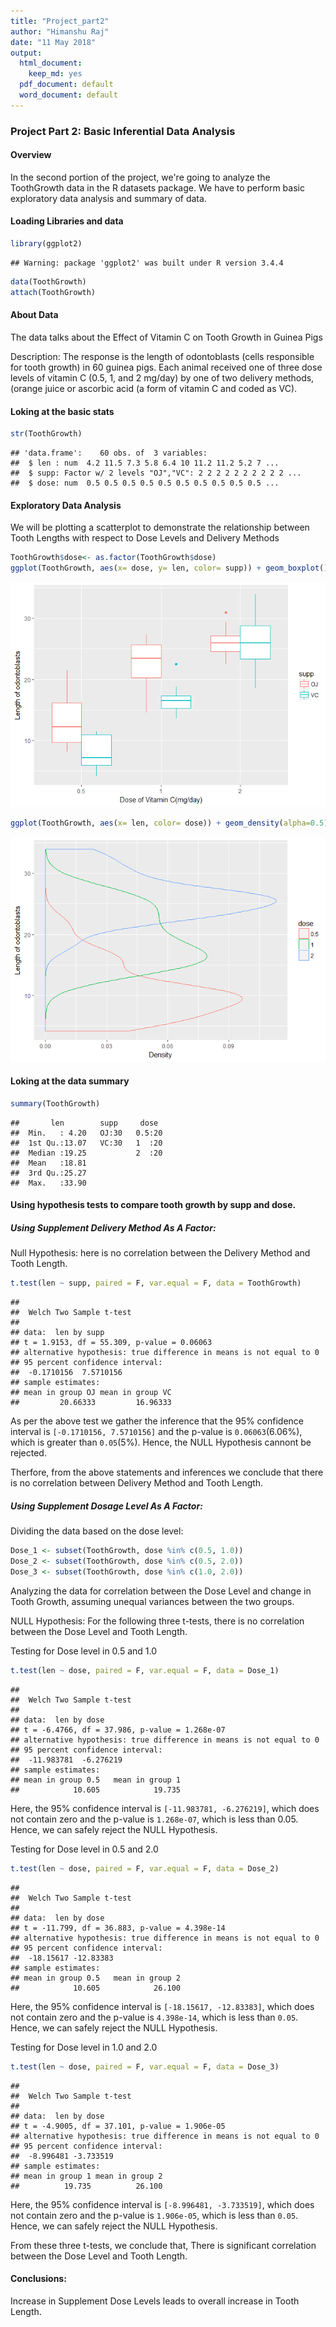 ```yaml
---
title: "Project_part2"
author: "Himanshu Raj"
date: "11 May 2018"
output:
  html_document:
    keep_md: yes
  pdf_document: default
  word_document: default
---
```




### Project Part 2: Basic Inferential Data Analysis

#### Overview
In the second portion of the project, we're going to analyze the ToothGrowth data in the R datasets package. We have to perform basic exploratory data analysis and summary of data.

#### Loading Libraries and data

```r
library(ggplot2)
```

```
## Warning: package 'ggplot2' was built under R version 3.4.4
```

```r
data(ToothGrowth)
attach(ToothGrowth)
```

#### About Data
The data talks about the Effect of Vitamin C on Tooth Growth in Guinea Pigs

Description:
The response is the length of odontoblasts (cells responsible for tooth growth) in 60 guinea pigs. Each animal received one of three dose levels of vitamin C (0.5, 1, and 2 mg/day) by one of two delivery methods, (orange juice or ascorbic acid (a form of vitamin C and coded as VC).


#### Loking at the basic stats

```r
str(ToothGrowth)
```

```
## 'data.frame':	60 obs. of  3 variables:
##  $ len : num  4.2 11.5 7.3 5.8 6.4 10 11.2 11.2 5.2 7 ...
##  $ supp: Factor w/ 2 levels "OJ","VC": 2 2 2 2 2 2 2 2 2 2 ...
##  $ dose: num  0.5 0.5 0.5 0.5 0.5 0.5 0.5 0.5 0.5 0.5 ...
```


#### Exploratory Data Analysis

We will be plotting a scatterplot to demonstrate the relationship between Tooth Lengths with respect to Dose Levels and Delivery Methods


```r
ToothGrowth$dose<- as.factor(ToothGrowth$dose)
ggplot(ToothGrowth, aes(x= dose, y= len, color= supp)) + geom_boxplot() + xlab("Dose of Vitamin C(mg/day)") + ylab("Length of odontoblasts")
```

![](Statistical_Inference_Course_Project_2_files/figure-html/dataVis-1.png)<!-- -->


```r
ggplot(ToothGrowth, aes(x= len, color= dose)) + geom_density(alpha=0.5) + coord_flip() + xlab("Length of odontoblasts") + ylab("Density") + scale_fill_manual(values=c("orange","purple"))
```

![](Statistical_Inference_Course_Project_2_files/figure-html/dataVis2-1.png)<!-- -->


#### Loking at the data summary 

```r
summary(ToothGrowth)
```

```
##       len        supp     dose   
##  Min.   : 4.20   OJ:30   0.5:20  
##  1st Qu.:13.07   VC:30   1  :20  
##  Median :19.25           2  :20  
##  Mean   :18.81                   
##  3rd Qu.:25.27                   
##  Max.   :33.90
```

#### Using hypothesis tests to compare tooth growth by supp and dose.

##### Using Supplement Delivery Method As A Factor:

Null Hypothesis: here is no correlation between the Delivery Method and Tooth Length.


```r
t.test(len ~ supp, paired = F, var.equal = F, data = ToothGrowth)
```

```
## 
## 	Welch Two Sample t-test
## 
## data:  len by supp
## t = 1.9153, df = 55.309, p-value = 0.06063
## alternative hypothesis: true difference in means is not equal to 0
## 95 percent confidence interval:
##  -0.1710156  7.5710156
## sample estimates:
## mean in group OJ mean in group VC 
##         20.66333         16.96333
```

As per the above test we gather the inference that the 95% confidence interval is `[-0.1710156, 7.5710156]` and the p-value is `0.06063`(6.06%), which is greater than `0.05`(5%). Hence, the NULL Hypothesis cannont be rejected.

Therfore, from the above statements and inferences we conclude that there is no correlation between Delivery Method and Tooth Length.

##### Using Supplement Dosage Level As A Factor:

Dividing the data based on the dose level:

```r
Dose_1 <- subset(ToothGrowth, dose %in% c(0.5, 1.0))
Dose_2 <- subset(ToothGrowth, dose %in% c(0.5, 2.0))
Dose_3 <- subset(ToothGrowth, dose %in% c(1.0, 2.0))
```

Analyzing the data for correlation between the Dose Level and change in Tooth Growth, assuming unequal variances between the two groups.

NULL Hypothesis: For the following three t-tests, there is no correlation between the Dose Level and Tooth Length.

Testing for Dose level in 0.5 and 1.0

```r
t.test(len ~ dose, paired = F, var.equal = F, data = Dose_1)
```

```
## 
## 	Welch Two Sample t-test
## 
## data:  len by dose
## t = -6.4766, df = 37.986, p-value = 1.268e-07
## alternative hypothesis: true difference in means is not equal to 0
## 95 percent confidence interval:
##  -11.983781  -6.276219
## sample estimates:
## mean in group 0.5   mean in group 1 
##            10.605            19.735
```

Here, the 95% confidence interval is `[-11.983781, -6.276219]`, which does not contain zero and the p-value is `1.268e-07`, which is less than 0.05. Hence, we can safely reject the NULL Hypothesis.

Testing for Dose level in 0.5 and 2.0

```r
t.test(len ~ dose, paired = F, var.equal = F, data = Dose_2)
```

```
## 
## 	Welch Two Sample t-test
## 
## data:  len by dose
## t = -11.799, df = 36.883, p-value = 4.398e-14
## alternative hypothesis: true difference in means is not equal to 0
## 95 percent confidence interval:
##  -18.15617 -12.83383
## sample estimates:
## mean in group 0.5   mean in group 2 
##            10.605            26.100
```

Here, the 95% confidence interval is `[-18.15617, -12.83383]`, which does not contain zero and the p-value is `4.398e-14`, which is less than `0.05`. Hence, we can safely reject the NULL Hypothesis.

Testing for Dose level in 1.0 and 2.0

```r
t.test(len ~ dose, paired = F, var.equal = F, data = Dose_3)
```

```
## 
## 	Welch Two Sample t-test
## 
## data:  len by dose
## t = -4.9005, df = 37.101, p-value = 1.906e-05
## alternative hypothesis: true difference in means is not equal to 0
## 95 percent confidence interval:
##  -8.996481 -3.733519
## sample estimates:
## mean in group 1 mean in group 2 
##          19.735          26.100
```

Here, the 95% confidence interval is `[-8.996481, -3.733519]`, which does not contain zero and the p-value is `1.906e-05`, which is less than `0.05`. Hence, we can safely reject the NULL Hypothesis.

From these three t-tests, we conclude that, There is significant correlation between the Dose Level and Tooth Length.

#### Conclusions:
Increase in Supplement Dose Levels leads to overall increase in Tooth Length.

